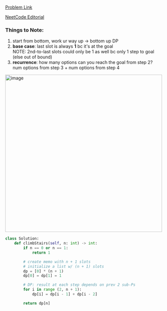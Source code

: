 [Problem Link](https://leetcode.com/problems/climbing-stairs/description/)

[NeetCode Editorial](https://www.google.com/search?q=leetcode+climbing+stairs&oq=leetcode+climbing+s&gs_lcrp=EgZjaHJvbWUqCQgAECMYJxiKBTIJCAAQIxgnGIoFMgYIARBFGDkyDAgCEAAYFBiHAhiABDIHCAMQABiABDIHCAQQABiABDIGCAUQRRg8MgYIBhBFGDwyBggHEEUYPNIBCDMyNDRqMGo3qAIAsAIA&sourceid=chrome&ie=UTF-8#fpstate=ive&vld=cid:39cba2ef,vid:Y0lT9Fck7qI,st:0)

### Things to Note: 
1. start from bottom, work ur way up -> bottom up DP
2. **base case**: last slot is always **1** bc it's at the goal <br>
    NOTE: 2nd-to-last slots could only be 1 as well bc only 1 step to goal (else out of bound)
3. **recurrence**: how many options can you reach the goal from step 2? <br>
    num options from step 3 + num options from step 4

<img width="500" alt="image" src="https://github.com/seliiin-na/LeetCode/assets/89162258/d22e6ebc-eb79-4ca1-b968-1574e0b47072">

```python
class Solution:
    def climbStairs(self, n: int) -> int:
        if n == 0 or n == 1:
            return 1

        # create memo with n + 1 slots
        # initialize a list w/ (n + 1) slots
        dp = [0] * (n + 1)
        dp[0] = dp[1] = 1

        # DP: result at each step depends on prev 2 sub-Ps
        for i in range (2, n + 1):
            dp[i] = dp[i - 1] + dp[i - 2]

        return dp[n]
```
